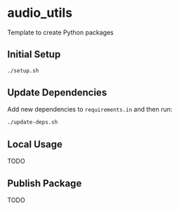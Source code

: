 # audio_utils
Template to create Python packages

## Initial Setup

```bash
./setup.sh
```

## Update Dependencies

Add new dependencies to `requirements.in` and then run:

```bash
./update-deps.sh
```

## Local Usage

TODO

## Publish Package

TODO
